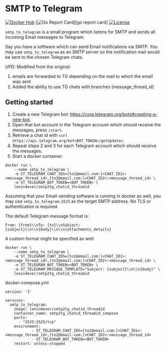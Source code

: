 # SMTP to Telegram

[![Docker Hub](https://img.shields.io/docker/pulls/kostyaesmukov/smtp_to_telegram.svg?style=flat-square)][docker hub]
[![Go Report Card](https://goreportcard.com/badge/github.com/KostyaEsmukov/smtp_to_telegram?style=flat-square)][go report card]
[![License](https://img.shields.io/github/license/KostyaEsmukov/smtp_to_telegram.svg?style=flat-square)][license]

[docker hub]: https://hub.docker.com/r/lenin4ever/smtp2tg_chatid_threadid
[license]: https://github.com/KostyaEsmukov/smtp_to_telegram/blob/master/LICENSE

`smtp_to_telegram` is a small program which listens for SMTP and sends
all incoming Email messages to Telegram.

Say you have a software which can send Email notifications via SMTP.
You may use `smtp_to_telegram` as an SMTP server so
the notification mail would be sent to the chosen Telegram chats.

UPD: Modified from the original:
1. emails are forwarded to TG depending on the mail to which the email was sent
2. Added the ability to use TG chats with branches (message_thread_id)




## Getting started

1. Create a new Telegram bot: https://core.telegram.org/bots#creating-a-new-bot.
2. Open that bot account in the Telegram account which should receive
   the messages, press `/start`.
3. Retrieve a chat id with `curl https://api.telegram.org/bot<BOT_TOKEN>/getUpdates`.
4. Repeat steps 2 and 3 for each Telegram account which should receive the messages.
5. Start a docker container:

```
docker run \
    --name smtp_to_telegram \
    -e ST_TELEGRAM_CHAT_IDS=[to1@email.com:]<CHAT_ID1>:<message_thread_id>,[to2@email.com:]<CHAT_ID2>:<message_thread_id> \
    -e ST_TELEGRAM_BOT_TOKEN=<BOT_TOKEN> \
    lenin4ever/smtp2tg_chatid_threadid
```

Assuming that your Email-sending software is running in docker as well,
you may use `smtp_to_telegram:2525` as the target SMTP address.
No TLS or authentication is required.

The default Telegram message format is:

```
From: {from}\\nTo: {to}\\nSubject: {subject}\\n\\n{body}\\n\\n{attachments_details}
```

A custom format might be specified as well:

```
docker run \
    --name smtp_to_telegram \
    -e ST_TELEGRAM_CHAT_IDS=[to1@email.com:]<CHAT_ID1>:<message_thread_id>,[to2@email.com:]<CHAT_ID2>:<message_thread_id> \
    -e ST_TELEGRAM_BOT_TOKEN=<BOT_TOKEN> \
    -e ST_TELEGRAM_MESSAGE_TEMPLATE="Subject: {subject}\\n\\n{body}" \
    lenin4ever/smtp2tg_chatid_threadid
```

docker-compose.yml

```
version: '3'

services:
  smtp_to_telegram:
    image: lenin4ever/smtp2tg_chatid_threadid
    container_name: smtp2tg_chatid_threadid_compose
    ports:
      - "2525:2525/tcp"
    environment:
            - ST_TELEGRAM_CHAT_IDS=[to1@email.com:]<CHAT_ID1>:<message_thread_id>,[to2@email.com:]<CHAT_ID2>:<message_thread_id>
            - ST_TELEGRAM_BOT_TOKEN=<BOT_TOKEN>
    restart: unless-stopped
```
